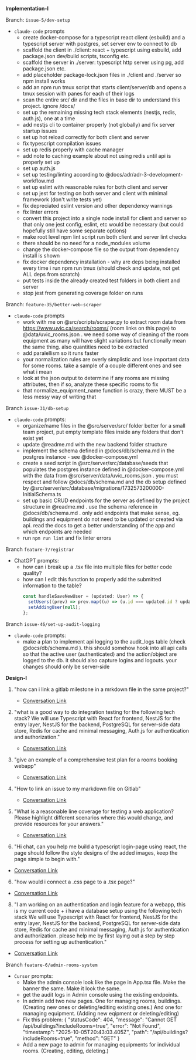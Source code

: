 **Implementation-I**

Branch: `issue-5/dev-setup`

- `claude-code` prompts
  - create docker-compose for a typescript react client (esbuild) and a typescript server with postgres, set server env to connect to db
  - scaffold the client in ./client: react + typescript using esbuild, add package.json dev/build scripts, tsconfig etc.
  - scaffold the server in ./server: typescript http server using pg, add package.json etc.
  - add placeholder package-lock.json files in ./client and ./server so npm install works
  - add an npm run tmux script that starts client/server/db and opens a tmux session with panes for each of their logs
  - scan the entire src/ dir and the files in base dir to understand this project. ignore /docs/
  - set up the remaining missing tech stack elements (nestjs, redis, auth.js), one at a time
  - add nestjs cli to container properly (not globally) and fix server startup issues
  - set up hot reload correctly for both client and server
  - fix typescript compilation issues
  - set up redis properly with cache manager
  - add note to caching example about not using redis until api is properly set up
  - set up auth.js
  - set up testing/linting according to @docs/adr/adr-3-development-workflow.md
  - set up eslint with reasonable rules for both client and server
  - set up jest for testing on both server and client with minimal framework (don't write tests yet)
  - fix depreciated eslint version and other dependency warnings
  - fix linter errors
  - convert this project into a single node install for client and server so that only one jest config, eslint, etc would be necessary (but could hopefully still have some separate options)
  - make root level npm lint script run both client and server lint checks
  - there should be no need for a node_modules volume
  - change the docker-compose file so the output from dependency install is shown
  - fix docker dependency installation - why are deps being installed every time i run npm run tmux (should check and update, not get ALL deps from scratch)
  - put tests inside the already created test folders in both client and server
  - stop jest from generating coverage folder on runs

Branch: `feature-35/better-web-scraper`

- `claude-code` prompts
  - work with me on @src/scripts/scraper.py to extract room data from https://www.uvic.ca/search/rooms/ (room links on this page) to @data/uvic_rooms.json . we need some way of cleaning of the room equipment as many will have slight variations but functionally mean the same thing. also quantities need to be extracted
  - add paralellism so it runs faster
  - your normalization rules are overly simplistic and lose important data for some rooms. take a sample of a couple different ones and see what i mean
  - look at the json output to determine if any rooms are missing attributes, then if so, analyze these specific rooms to fix
  - that normalize_equipment_name function is crazy, there MUST be a less messy way of writing that

Branch `issue-31/db-setup`

- `claude-code` prompts:
  - organize/name files in the @src/server/src/ folder better for a small team project, put empty template files inside any folders that don't exist yet
  - update @readme.md with the new backend folder structure
  - implement the schema defined in @docs/db/schema.md in the postgres instance - see @docker-compose.yml
  - create a seed script in @src/server/src/database/seeds that populates the postgres instance defined in @docker-compose.yml with the data from @src/server/data/uvic_rooms.json . you must respect and follow @docs/db/schema.md and the db setup defined by @src/server/src/database/migrations/1732573200000-InitialSchema.ts
  - set up basic CRUD endpoints for the server as defined by the project structure in @readme.md . use the schema reference in @docs/db/schema.md . only add endpoints that make sense, eg. buildings and equipment do not need to be updated or created via api. read the docs to get a better understanding of the app and which endpoints are needed
  - run `npm run lint` and fix linter errors

Branch `feature-7/registrar`

- ChatGPT prompts:
  - how can i break up a .tsx file into multiple files for better code quality?
  - how can I edit this function to properly add the submitted information to the table?
    ```js
    const handleSaveNewUser = (updated: User) => {
      setUsers((prev) => prev.map((u) => (u.id === updated.id ? updated : u)));
      setAddingUser(null);
    };
    ```

Branch `issue-46/set-up-audit-logging`

- `claude-code` prompts:
  - make a plan to implement api logging to the audit_logs table (check @docs/db/schema.md ). this should somehow hook into all api calls so that the active user (authenticated) and the action/object are logged to the db. it should also capture logins and logouts. your changes should only be server-side

**Design-I**

1. "how can i link a gitlab milestone in a mrkdown file in the same project?"

   - [Conversation Link](https://chatgpt.com/share/68cd9407-72f0-800a-a606-495ba3c74f99)

2. "what is a good way to do integration testing for the following tech stack? We will use Typescript with React for frontend, NestJS for the entry layer, NestJS for the backend, PostgreSQL for server-side data store, Redis for cache and minimal messaging, Auth.js for authentication and authorization."
   - [Conversation Link](https://chatgpt.com/c/68cdc58f-94a8-8330-93b6-320b7cdaebac)
3. "give an example of a comprehensive test plan for a rooms booking webapp"

   - [Conversation Link](https://chatgpt.com/c/68cdcbfc-251c-8331-8be5-f4a2b9f3a482)

4. "How to link an issue to my markdown file on Gitlab"

   - [Conversation Link](https://chatgpt.com/share/68cdc678-112c-8009-9e49-3f5656ba05e1)

5. "What is a reasonable line coverage for testing a web application? Please highlight different scenarios where this would change, and provide resources for your answers."
   - [Conversation Link](https://chatgpt.com/share/68cf0022-738c-8009-b330-63ceaf29bb04)
6. "Hi chat, can you help me build a typescript login-page using react, the page should follow the style designs of the added images, keep the page simple to begin with."

- [Conversation Link](https://chatgpt.com/c/68d83f87-bd80-8326-9e95-5cd02279058e)

6.  "how would i connect a .css page to a .tsx page?"

- [Conversation Link](https://chatgpt.com/c/68dac82b-a650-8333-9ea7-a0c8c5f6e88c)

8. "I am working on an authentication and login feature for a webapp, this is my current code + i have a database setup using the following tech stack We will use Typescript with React for frontend, NestJS for the entry layer, NestJS for the backend, PostgreSQL for server-side data store, Redis for cache and minimal messaging, Auth.js for authentication and authorization. please help me by first laying out a step by step process for setting up authentication."

- [Conversation Link](https://chatgpt.com/c/68e06ed2-b4e0-8325-989c-e928475cd206)

Branch `feature-6/admin-rooms-system`

- `Cursor` prompts:
  - Make the admin console look like the page in App.tsx file. Make the banner the same. Make it look the same.
  - get the audit logs in Admin console using the existing endpoints.
  - In admin add two new pages. One for managing rooms, buildings. (Creating new ones or deleting/editing existing ones.) And one for managing equipment. (Adding new eqipment or deleting/editing)
  - Fix this problem: {
    "statusCode": 404,
    "message": "Cannot GET /api/buildings?includeRooms=true",
    "error": "Not Found",
    "timestamp": "2025-10-05T20:43:03.405Z",
    "path": "/api/buildings?includeRooms=true",
    "method": "GET"
    }
  - Add a new page to admin for managing equipments for individual rooms. (Creating, editing, deleting.)
